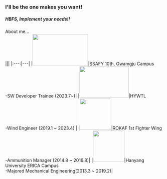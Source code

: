 ### I'll be the one makes you want!  
##### HBFS, Implement your needs!!  
  
About me...  
|||
|:---:|---|
|<img src="https://img.kr.news.samsung.com/kr/wp-content/uploads/2021/01/%E2%98%85ssafy_logo.jpg" height="100px" width="177px">|SSAFY 10th, Gwamgju Campus</br>-SW Developer Trainee (2023.7~)|
|<img src="https://res.cloudinary.com/linkareer/image/fetch/f_auto,q_50/https://api.linkareer.com/attachments/233699" height="100px" width="157px">|HYWTL</br>-Wind Engineer (2019.1 ~ 2023.4)  |
|<img src="https://i.namu.wiki/i/QykmyoI2XB_INuTwGiGuG2UHymxMalcZUiUenrHGXLqL1HbB0D6hRDTWCAYlGKkcJrzklUIXO2t-B5nCd0-5-EorPaDTThMuo7zaiczLcFjNdtngN-c0eqaWjpz5IEFKZgXqvjJEclkShyJfwMj1YA.webp" height="100px" width="100px">|ROKAF 1st Fighter Wing</br> -Ammunition Manager (2014.8 ~ 2016.8)|
|<img src="https://www.hanyang.ac.kr/html-repositories/images/custom/introduction/img_hy0104_02_0102.png" height="100px" width="100px">|Hanyang University ERICA Campus</br> -Majored Mechanical Engineering(2013.3 ~ 2019.2)|

<!--
</br><img src="https://img.kr.news.samsung.com/kr/wp-content/uploads/2021/01/%E2%98%85ssafy_logo.jpg" height="100px" width="177px">  
SSAFY 10th, Gwamgju Campus  
-SW Developer Trainee (2023.7~)  
</br>  

</br><img src="https://res.cloudinary.com/linkareer/image/fetch/f_auto,q_50/https://api.linkareer.com/attachments/233699" height="100px" width="157px">  
HYWTL  
-Wind Engineer (2019.1 ~ 2023.4)  
</br>  

</br><img src="https://i.namu.wiki/i/QykmyoI2XB_INuTwGiGuG2UHymxMalcZUiUenrHGXLqL1HbB0D6hRDTWCAYlGKkcJrzklUIXO2t-B5nCd0-5-EorPaDTThMuo7zaiczLcFjNdtngN-c0eqaWjpz5IEFKZgXqvjJEclkShyJfwMj1YA.webp" height="100px" width="100px"> 
 
ROKAF 1st Fighter Wing  
-Annunition Manager (2014.8 ~ 2016.8)
</br>  

</br><img src="https://www.hanyang.ac.kr/html-repositories/images/custom/introduction/img_hy0104_02_0102.png" height="100px" width="100px">  
Hanyang University ERICA Campus  
-Majored Mechanical Engineering(2013.3 ~ 2019.2)
</br>  
-->

